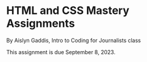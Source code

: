# HTML and CSS Mastery Assignments

By Aislyn Gaddis, Intro to Coding for Journalists class

This assignment is due September 8, 2023.
